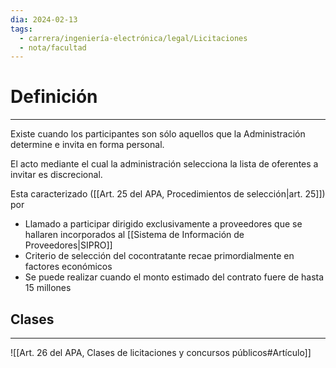 ```yaml
---
dia: 2024-02-13
tags:
  - carrera/ingeniería-electrónica/legal/Licitaciones
  - nota/facultad
---
```

# Definición
---
Existe cuando los participantes son sólo aquellos que la Administración determine e invita en forma personal.

El acto mediante el cual la administración selecciona la lista de oferentes a invitar es discrecional.

Esta caracterizado ([[Art. 25 del APA, Procedimientos de selección|art. 25]]) por 
* Llamado a participar dirigido exclusivamente a proveedores que se hallaren incorporados al [[Sistema de Información de Proveedores|SIPRO]]
* Criterio de selección del cocontratante recae primordialmente en factores económicos
* Se puede realizar cuando el monto estimado del contrato fuere de hasta 15 millones

## Clases
---
![[Art. 26 del APA, Clases de licitaciones y concursos públicos#Artículo]]